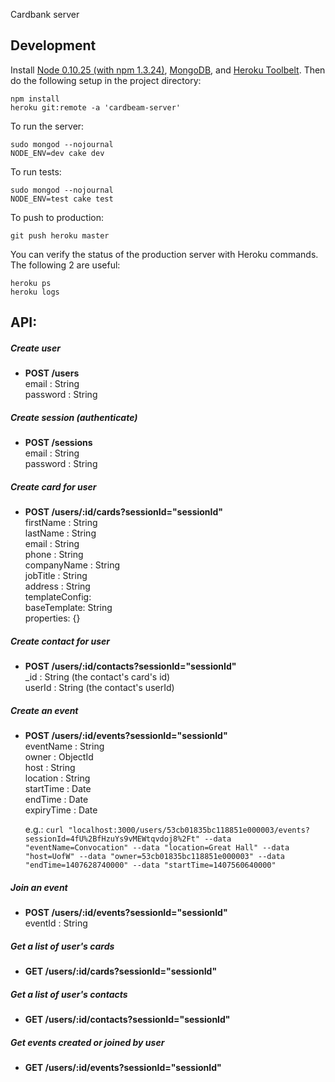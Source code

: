 Cardbank server

## Development

Install [Node 0.10.25 (with npm 1.3.24)](http://nodejs.org/dist/v0.10.25/node-v0.10.25.tar.gz), [MongoDB](http://www.mongodb.org/downloads), and [Heroku Toolbelt](https://toolbelt.heroku.com/).
Then do the following setup in the project directory:

    npm install
    heroku git:remote -a 'cardbeam-server'
  
To run the server:
  
    sudo mongod --nojournal
    NODE_ENV=dev cake dev
  
To run tests:

    sudo mongod --nojournal
    NODE_ENV=test cake test
  
To push to production:

    git push heroku master
    
You can verify the status of the production server with Heroku commands. The following 2 are useful:
    
    heroku ps
    heroku logs

## API:

##### Create user

- **POST /users**  
  email    : String  
  password : String

##### Create session (authenticate)

- **POST /sessions**  
  email    : String  
  password : String

##### Create card for user

- **POST /users/:id/cards?sessionId="sessionId"**  
  firstName   : String  
  lastName    : String  
  email       : String  
  phone       : String  
  companyName : String  
  jobTitle    : String  
  address     : String  
  templateConfig:  
    baseTemplate: String  
    properties: {}

##### Create contact for user

- **POST /users/:id/contacts?sessionId="sessionId"**  
  _id    : String (the contact's card's id)  
  userId : String (the contact's userId)

##### Create an event

- **POST /users/:id/events?sessionId="sessionId"**  
  eventName  : String  
  owner      : ObjectId  
  host       : String  
  location   : String  
  startTime  : Date  
  endTime    : Date  
  expiryTime : Date

  e.g.: `curl "localhost:3000/users/53cb01835bc118851e000003/events?sessionId=4fU%2BfHzuYs9vMEWtqvdoj8%2Ft" --data "eventName=Convocation" --data "location=Great Hall" --data "host=UofW" --data "owner=53cb01835bc118851e000003" --data "endTime=1407628740000" --data "startTime=1407560640000"`

##### Join an event

- **POST /users/:id/events?sessionId="sessionId"**  
  eventId : String

##### Get a list of user's cards

- **GET /users/:id/cards?sessionId="sessionId"**

##### Get a list of user's contacts

- **GET /users/:id/contacts?sessionId="sessionId"**

##### Get events created or joined by user

- **GET /users/:id/events?sessionId="sessionId"**
